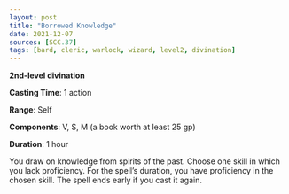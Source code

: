 ```yaml
---
layout: post
title: "Borrowed Knowledge"
date: 2021-12-07
sources: [SCC.37]
tags: [bard, cleric, warlock, wizard, level2, divination]
---
```


**2nd-level divination**

**Casting Time**: 1 action

**Range**: Self

**Components**: V, S, M (a book worth at least 25 gp)

**Duration**: 1 hour

You draw on knowledge from spirits of the past. Choose one skill in which you lack proficiency. For the spell’s duration, you have proficiency in the chosen skill. The spell ends early if you cast it again.
